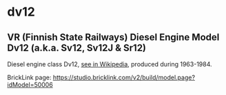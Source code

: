 # dv12

## VR (Finnish State Railways) Diesel Engine Model Dv12 (a.k.a. Sv12, Sv12J &amp; Sr12)

Diesel engine class Dv12, [see in Wikipedia](https://fi.wikipedia.org/wiki/Dv12), produced during 1963-1984.

BrickLink page: https://studio.bricklink.com/v2/build/model.page?idModel=50006
